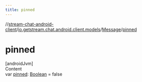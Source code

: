 ```yaml
---
title: pinned
---
```

//[stream-chat-android-client](../../../index.md)/[io.getstream.chat.android.client.models](../index.md)/[Message](index.md)/[pinned](pinned.md)



# pinned  
[androidJvm]  
Content  
var [pinned](pinned.md): [Boolean](https://kotlinlang.org/api/latest/jvm/stdlib/kotlin/-boolean/index.html) = false  



